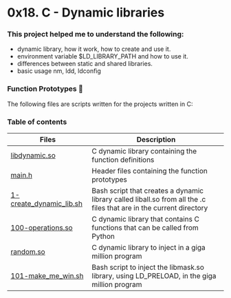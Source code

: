 # 0x18. C - Dynamic libraries

### This project helped me to understand the following:
* dynamic library, how it work, how to create and use it.
* environment variable $LD_LIBRARY_PATH and how to use it.
* differences between static and shared libraries.
* basic usage nm, ldd, ldconfig


### Function Prototypes :floppy_disk:
The following files are scripts written for the projects written in C:


### Table of contents
Files | Description
----- | -----------
[libdynamic.so](./libdynamic.so) | C dynamic library containing the function definitions
[main.h](./main.h) | Header files containing the function prototypes
[1-create_dynamic_lib.sh](./1-create_dynamic_lib.sh) | Bash script that creates a dynamic library called liball.so from all the .c files that are in the current directory
[100-operations.so](./100-operations.so) | C dynamic library that contains C functions that can be called from Python
[random.so](./random.so) | C dynamic library to inject in a giga million program
[101-make_me_win.sh](./101-make_me_win.sh) | Bash script to inject the libmask.so library, using LD_PRELOAD, in the giga million program
